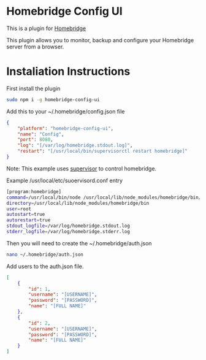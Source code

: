 # Homebridge Config UI

This is a plugin for [Homebridge](https://github.com/nfarina/homebridge)

This plugin allows you to monitor, backup and configure your Homebridge server from a browser.

# Instaliation Instructions

First install the plugin
```Bash
sudo npm i -g homebridge-config-ui
```

Add this to your ~/.homebridge/config.json file
```JSON
{
    "platform": "homebridge-config-ui",
    "name": "Config",
    "port": 8080,
    "log": "[/var/log/homebridge.stdout.log]",
    "restart": "[/usr/local/bin/supervisorctl restart homebridge]"
}
```

Note: This example uses [supervisor](http://supervisord.org/) to control homebridge.

Example /usr/local/etc/suoervisord.conf entry
```Bash
[program:homebridge]
command=/usr/local/bin/node /usr/local/lib/node_modules/homebridge/bin/homebridge
directory=/usr/local/lib/node_modules/homebridge/bin
user=root
autostart=true
autorestart=true
stdout_logfile=/var/log/homebridge.stdout.log
stderr_logfile=/var/log/homebridge.stderr.log
```

Then you will need to create the ~/.homebridge/auth.json
```Bash
nano ~/.homebridge/auth.json
```

Add users to the auth.json file.
```JSON
[
    {
        "id": 1,
        "username": "[USERNAME]",
        "password": "[PASSWORD]",
        "name": "[FULL NAME]"
    },
    {
        "id": 2,
        "username": "[USERNAME]",
        "password": "[PASSWORD]",
        "name": "[FULL NAME]"
    }
]
```

